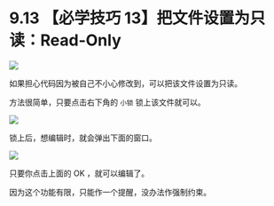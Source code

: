 # 9.13 【必学技巧 13】把文件设置为只读：Read-Only

![](http://image.iswbm.com/20200804124133.png)

如果担心代码因为被自己不小心修改到，可以把该文件设置为只读。

方法很简单，只要点击右下角的 `小锁` 锁上该文件就可以。

![](http://image.iswbm.com/20200826224900.png)

锁上后，想编辑时，就会弹出下面的窗口。

![](http://image.iswbm.com/image-20200826225050599.png)

只要你点击上面的 OK ，就可以编辑了。

因为这个功能有限，只能作一个提醒，没办法作强制约束。

